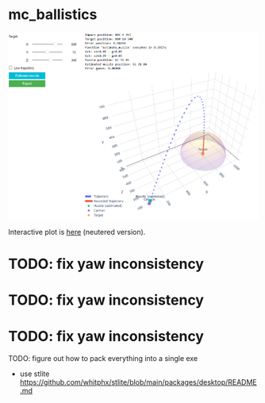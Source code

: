 # mc_ballistics
![img](./docs/plot.png)

Interactive plot is [here](https://tornc.github.io/mc_ballistics/) (neutered version).

# TODO: fix yaw inconsistency
# TODO: fix yaw inconsistency
# TODO: fix yaw inconsistency

TODO: figure out how to pack everything into a single exe
- use stlite https://github.com/whitphx/stlite/blob/main/packages/desktop/README.md

